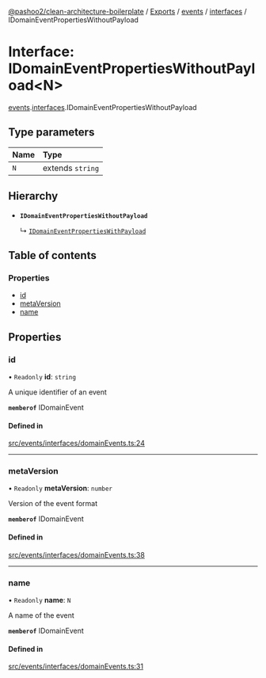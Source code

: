 [@pashoo2/clean-architecture-boilerplate](../README.md) / [Exports](../modules.md) / [events](../modules/events.md) / [interfaces](../modules/events.interfaces.md) / IDomainEventPropertiesWithoutPayload

# Interface: IDomainEventPropertiesWithoutPayload<N\>

[events](../modules/events.md).[interfaces](../modules/events.interfaces.md).IDomainEventPropertiesWithoutPayload

## Type parameters

| Name | Type |
| :------ | :------ |
| `N` | extends `string` |

## Hierarchy

- **`IDomainEventPropertiesWithoutPayload`**

  ↳ [`IDomainEventPropertiesWithPayload`](events.interfaces.idomaineventpropertieswithpayload.md)

## Table of contents

### Properties

- [id](events.interfaces.idomaineventpropertieswithoutpayload.md#id)
- [metaVersion](events.interfaces.idomaineventpropertieswithoutpayload.md#metaversion)
- [name](events.interfaces.idomaineventpropertieswithoutpayload.md#name)

## Properties

### id

• `Readonly` **id**: `string`

A unique identifier of an event

**`memberof`** IDomainEvent

#### Defined in

[src/events/interfaces/domainEvents.ts:24](https://github.com/pashoo2/clean-architecture-boilerplate/blob/741b3a2/src/events/interfaces/domainEvents.ts#L24)

___

### metaVersion

• `Readonly` **metaVersion**: `number`

Version of the event format

**`memberof`** IDomainEvent

#### Defined in

[src/events/interfaces/domainEvents.ts:38](https://github.com/pashoo2/clean-architecture-boilerplate/blob/741b3a2/src/events/interfaces/domainEvents.ts#L38)

___

### name

• `Readonly` **name**: `N`

A name of the event

**`memberof`** IDomainEvent

#### Defined in

[src/events/interfaces/domainEvents.ts:31](https://github.com/pashoo2/clean-architecture-boilerplate/blob/741b3a2/src/events/interfaces/domainEvents.ts#L31)
